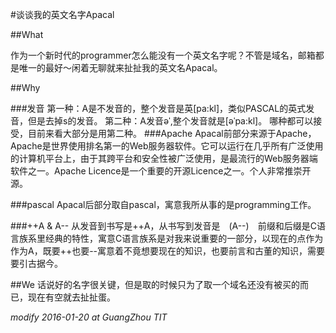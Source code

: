 #谈谈我的英文名字Apacal


##What

作为一个新时代的programmer怎么能没有一个英文名字呢？不管是域名，邮箱都是唯一的最好～闲着无聊就来扯扯我的英文名Apacal。

##Why

###发音
第一种：A是不发音的，整个发音是英[pa:kl]，类似PASCAL的英式发音，但是去掉s的发音。
第二种：A发音əˈ,整个发音就是[əˈpa:kl]。
哪种都可以接受，目前来看大部分是用第二种。
###Apache
Apacal前部分来源于Apache，Apache是世界使用排名第一的Web服务器软件。它可以运行在几乎所有广泛使用的计算机平台上，由于其跨平台和安全性被广泛使用，是最流行的Web服务器端软件之一。Apache Licence是一个重要的开源Licence之一。个人非常推崇开源。


###pascal
Apacal后部分取自pascal，寓意我所从事的是programming工作。

###++A & A--
从发音到书写是++A，从书写到发音是　(A--)　前缀和后缀是C语言族系里经典的特性，寓意C语言族系是对我来说重要的一部分，以现在的点作为作为A，既要++也要--寓意着不竟想要现在的知识，也要前言和古董的知识，需要要引古据今。

##We
话说好的名字很关键，但是取的时候只为了取一个域名还没有被买的而已，现在有空就去扯扯蛋。

*modify 2016-01-20 at GuangZhou TIT*
